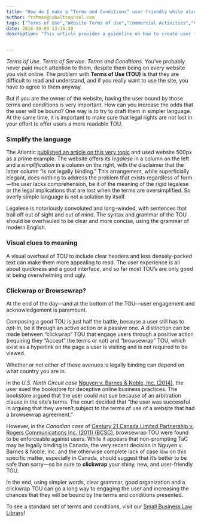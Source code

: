 ```yaml
---
title: "How do I make a “Terms and Conditions” user friendly while also protecting my legal rights?"
author: frahman@cobaltcounsel.com
tags: ["Terms of Use","Website Terms of Use","Commercial Activities","Venturelaw","frahman"]
date: 2016-10-09 13:16:30
description: "This article provides a guideline on how to create user friendly "Terms and Conditions", while still protecting legal rights."


---
```


 


*Terms of Use*. *Terms of Service*. *Terms and Conditions*. You’ve probably never paid much attention to them, despite them being on every website you visit online. The problem with **Terms of Use (TOU)** is that they are difficult to read and understand, and if you really want to use the site, you have to agree to them anyway. 

But if you are the owner of the website, having the user bound by those terms and conditions is very important. How can you increase the odds that the user will be bound? One way is to try to draft them in simpler language. At the same time, it is important to make sure that legal rights are not lost in your effort to offer users a more readable TOU.

### Simplify the language

The Atlantic [published an article on this very topic](http://www.theatlantic.com/technology/archive/2012/04/behold-a-terms-of-service-agreement-that-is-actually-user-friendly/255803/) and used website 500px as a prime example. The website offers its *legalese* in a column on the left and a *simplification* in a column on the right, with the disclaimer that the latter column “is not legally binding.” This arrangement, while superficially elegant, does nothing to address the problem that exists regardless of form—the user lacks comprehension, be it of the meaning of the rigid legalese or the legal implications that are lost when the terms are oversimplified. So overly simple language is not a solution by itself.

Legalese is notoriously convoluted and long-winded, with sentences that trail off out of sight and out of mind. The syntax and grammar of the TOU should be overhauled to be clear and more concise, using the grammar of modern English.

### Visual clues to meaning

A visual overhaul of TOU to include clear headers and less densely-packed text can make them more appealing to read. The user experience is all about quickness and a good interface, and so far most TOU’s are only good at being overwhelming and ugly.

### Clickwrap or Browsewrap?

At the end of the day—and at the bottom of the TOU—user engagement and acknowledgement is paramount. 

Composing a good TOU is just half the battle, because a user still has to *opt-in*, be it through an active action or a passive one. A distinction can be made between “clickwrap” TOU that engage users through a positive action (requiring they “Accept” the terms or not) and “browsewrap” TOU, which exist as a hyperlink on the page a user is visiting and is not required to be viewed.

 

Whether or not either of these avenues is legally binding can depend on what country you are in.

In the *U.S. Ninth Circuit case* [Nguyen v. Barnes & Noble, Inc. (2014)](http://blog.clausehound.com/doubt-on-acceptance-of-terms-of-use/), the user sued the bookstore for deceptive online business practices. The bookstore argued that the user could not sue because of an arbitration clause in the site’s terms. The court decided that  “the user was successful in arguing that they weren’t subject to the terms of use of a website that had a browsewrap agreement.”

However, in the *Canadian case* of [Century 21 Canada Limited Partnership v. Rogers Communications Inc. (2011) (BCSC)](http://www.canlii.org/en/bc/bcsc/doc/2011/2011bcsc1196/2011bcsc1196.html?searchUrlHash=AAAAAQAOImJyb3dzZSB3cmFwIiAAAAAAAQ&amp;resultIndex=1), browsewrap TOU were found to be enforceable against users. While it appears that non-prompting TaC may be legally binding in Canada, the very recent decision in Nguyen v. Barnes & Noble, Inc. and the otherwise complete lack of case law on this specific matter, especially in Canada, should suggest that it’s better to be safe than sorry—so be sure to **clickwrap** your shiny, new, and user-friendly TOU.

In the end, using simpler words, clear grammar, good organization and a clickwrap TOU can go a long way to engaging the user and increasing the chances that they will be bound by the terms and conditions presented.

To see a standard set of terms and conditions, visit our [Small Business Law Library](https://www.clausehound.com/documents/)!
